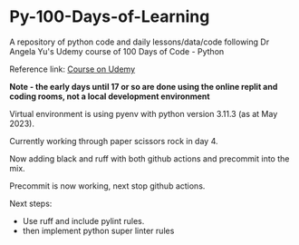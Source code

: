 # Py-100-Days-of-Learning

A repository of python code and daily lessons/data/code following Dr Angela Yu's Udemy course of 100 Days of Code - Python

Reference link: [Course on Udemy](https://www.udemy.com/course/100-days-of-code/)

**Note - the early days until 17 or so are done using the online replit and coding rooms, not a local development environment**

Virtual environment is using pyenv with python version 3.11.3 (as at May 2023).

Currently working through paper scissors rock in day 4.

Now adding black and ruff with both github actions and precommit into the mix.

Precommit is now working, next stop github actions.

Next steps:
* Use ruff and include pylint rules.
* then implement python super linter rules
